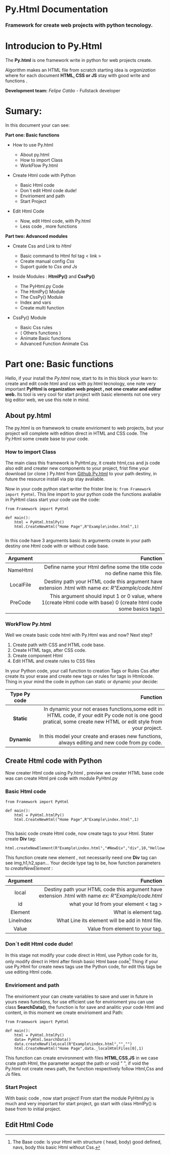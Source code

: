 # Py.Html Documentation 
### Framework for create web projects with python tecnology.

# Introducion to Py.Html
The **Py.html** is one framework write in python for web projects create.
  
Algorithm makes an HTML file from scratch starting idea is *organization* where for each document **HTML, CSS or JS**  stay with good write and functions .

**Development team:**
*Felipe Catão* - Fullstack developer

# Sumary: 
In this document your can see: 

**Part one: Basic functions**
-  How to use Py.html 
     +  About py.html
     + How to import Class 
     + WorkFlow Py.html
     
- Create Html code with Python
     + Basic Html  code
     + Don´t edit Html code dude!
     + Envirioment and path
     + Start Project
     
- Edit Html Code 
     + Now, edit Html code, with Py.html
     + Less code , more functions
     
 **Part two: Advanced modules**
- Create Css and Link to *Html*
     + Basic command to Html fol tag < link >
     + Create manual config *Css*
     + Suport guide to *Css and Js*
     
- Inside Modules : **HtmlPy()** and  **CssPy()**
     + The PyHtml.py Code 
     + The HtmlPy() Module 
     + The CssPy() Module
     + Index and vars 
     + Create multi function
- CssPy() Module
    + Basic Css rules 
    + ( Others functions )
    + Animate Basic functions 
    + Advanced Function Animate Css

#  Part one: Basic functions 
Hello, if your install the *Py.html* now, start to its in this block your learn to: create and edit code html and css with py.html tecnology, one note very important  **PyHtml is organization web project , not one creator and editor web.** Its tool  is very cool for start project with basic elements not one very big editor web, we use this note in mind.

## About py.html 
The py.html is on framework to create envirioment to web projects, but your project will complete with edition direct in HTML and CSS code. The Py.Html some create base to your code.

### How to import Class
The main class this framework is PyHtml.py, it create html,css and js code also edit and creater new components to your project, frist fime your download (or clone ) Py.html from [Github Py.html](https://github.com/FelipeKatao/Py.Html) to your path destiny, in future the resource install via pip stay avaliable.

Now in your code python start writer the frister line is: 
`from Framework import PyHtml`.
This line import to your python code the functions avaliable in PyHtml class start your code use the code:
```
from Framework import PyHtml

def main():
    html = PyHtml.htmlPy()
    html.CreateNewHtml("Home Page",R"Example\index.html",1)
    
```
In this code have 3 arguments basic its arguments create in your path destiny one Html code with or without code base.

| Argument | Function |
|:--------:| -------------:|
| NameHtml | Define name your Html define some the title code no define name this file. |
| LocalFile|Destiny path your HTML code this argument have extension .html with name *ex: R"Example/code.html*
| PreCode | This argument should input 1 or 0 value, where 1(create Html code with  base) 0 (create html code some basics tags)

###    WorkFlow Py.html
Well we create basic code html with Py.Html was and now? Next step?
1. Create path with CSS and HTML code base.
2. Create HTML tags, after CSS code.
3. Create component Html 
4. Edit HTML and create rules to CSS files

In your Python code, your call function to creation Tags or Rules Css after create its your erase and create new tags or rules for tags in Htmlcode.
Thing  in your mind the code in python can static or dynamic your decide:

| Type Py code | Function |
|:--------:| -------------:|
| **Static** |In dynamic your not erases functions,some edit in HTML code, if your edit Py code not is one good pratical, some create new HTML or edit style from your project.
|**Dynamic**|In this model your create and erases new functions, always editing and new code from py code.

## Create Html code with Python
Now creater Html code using Py.html , preview we creater HTML base code was can create Html pré code with module PyHtml.py

### Basic Html  code
```
from Framework import PyHtml

def main():
    html = PyHtml.htmlPy()
    html.CreateNewHtml("Home Page",R"Example\index.html",1)
    
```
This basic code create Html code, now create tags to your Html. Stater create **Div** tag: 
```
html.createNewElement(R"Example\index.html","#NewDiv","div",10,"Helloworld"
```
This function create new element , not   necessarily need one **Div** tag can see img,h1,h2,span... Your decide type tag to be, how function parameters to *createNewElement* :

| Argument | Function |
|:--------:| -------------:|
| local |Destiny path your HTML code this argument have extension .html with name *ex: R"Example/code.html*
| id | what your Id from your element < tag >
| Element | What is element tag.
| LineIndex | What Line its element will be add in html file.
| Value | Value from element to your tag.

### Don´t edit Html code dude! 
In this stage not modify your code direct in Html, use Python code for its, only modify direct in Html after finish basic Html base code[^1]
Thing if your use Py.Html for create news tags use the Python code, for edit  this tags be use editing Html code.

### Envirioment and path
The envirioment your can  create variables to save and user in future in yours news functions, for use efficient use for envirioment you can use class **SearchData()**, the function is for save and analitic your code Html and content, in this moment we create envirioment and Path: 
```
from Framework import PyHtml

def main():
    html = PyHtml.htmlPy()
    data= PyHtml.SearchData()
    data.createNewFileLocal(R"Example\index.html","","")
    html.CreateNewHtml("Home Page",data._localHtmlFiles[0],1)
```
This function can create environment with files **HTML**,**CSS**,**JS** in we case crate path Html, the parameter aceppt the path or  void " ", if void the Py.html not create news path, the function respectively follow Html,Css and Js files.
### Start Project
With basic code , now start project!  From start the module PyHtml.py is much and very important for start project, go start with class HtmlPy()  is base from to initial project.

## Edit Html Code






[^1]:The Base code: Is your Html with structure ( head, body) good defined, navs, body this basic Html without Css.
<!--stackedit_data:
eyJkaXNjdXNzaW9ucyI6eyJlZ2xTY2Jsd3AyRkdmNGlSIjp7In
N0YXJ0IjoxODc0LCJlbmQiOjE5MTYsInRleHQiOiJUaGUgUHku
SHRtbCBzb21lIGNyZWF0ZSBiYXNlIHRvIHlvdXIgY29kZS4ifS
wibEpLdGdWVWZSM0lsZTU2ZyI6eyJzdGFydCI6MjI1NiwiZW5k
IjoyMzEzLCJ0ZXh0IjoiTm93IGluIHlvdXIgY29kZSBweXRob2
4gc3RhcnQgd3JpdGVyIHRoZSBmcmlzdGVyIGxpbmUgaXM6In0s
IkpEcEFDSTJydGFndGt1enciOnsic3RhcnQiOjI3ODIsImVuZC
I6Mjg1NiwidGV4dCI6IkRlZmluZSBuYW1lIHlvdXIgSHRtbCBk
ZWZpbmUgc29tZSB0aGUgdGl0bGUgY29kZSBubyBkZWZpbmUgbm
FtZSB0aGlzIGZpbGUuIn19LCJjb21tZW50cyI6eyJxTjBFSVI2
WjVLa0phNGtPIjp7ImRpc2N1c3Npb25JZCI6ImVnbFNjYmx3cD
JGR2Y0aVIiLCJzdWIiOiJnaDozNDU1OTA4MSIsInRleHQiOiJF
c3RhIHBhcnRlIGVzdGEgY29tICB1bWEgc2ludGF4ZSBxdWVicm
FkYS4iLCJjcmVhdGVkIjoxNTU4NTc5NjM0OTE5fSwiWVdhSDJP
dkhsa0ViTUc5cSI6eyJkaXNjdXNzaW9uSWQiOiJsSkt0Z1ZVZl
IzSWxlNTZnIiwic3ViIjoiZ2g6MzQ1NTkwODEiLCJ0ZXh0Ijoi
RXN0YSBxdWVicmFkbyBlbSBxdWVzdMOjbyBxdWUgZXN0ZSDDqS
BhIHByaW1laXJhIGxpbmhhIGRlIGNvZGlnby4iLCJjcmVhdGVk
IjoxNTU4NTc5NzQ5NjUyfSwiSUZ1V1FkcTZDUW5NNFNhcCI6ey
JkaXNjdXNzaW9uSWQiOiJKRHBBQ0kycnRhZ3RrdXp3Iiwic3Vi
IjoiZ2g6MzQ1NTkwODEiLCJ0ZXh0IjoiRXN0YSB0b3RhbG1lbn
RlIGluZXhwbGljw6F2ZWwiLCJjcmVhdGVkIjoxNTU4NTc5ODQ4
Mzk3fX0sImhpc3RvcnkiOlsxMjg1NDc2Njg4LC0xMDUyOTE0NT
g1LC0xMjMyNjk1ODQ0LDE5MzkxMTk5MDYsNjM4OTkyODUsLTk1
NDQ4NTg3MCwxMzg5MTE0MDIxLC0xNzk1MTc4Njk0LC0zMTU1ND
U2ODcsLTc0NjYyNzgyNiwxMzY4NTYyNDc3LC05NTU4OTgwMTIs
MTU3OTg4MTYxMiwxMDU0MzczNjY2LC0xNDE1Njc5NTMzLC0xOT
QxMjk3MDk3LC03MTE1ODU2MzldfQ==
-->